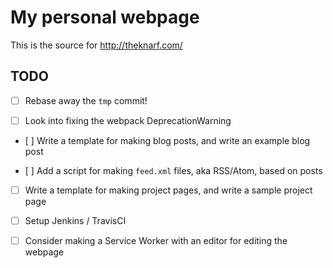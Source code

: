 # My personal webpage

This is the source for http://theknarf.com/

## TODO

- [ ] Rebase away the `tmp` commit!

- [ ] Look into fixing the webpack DeprecationWarning

- [ ] Write a template for making blog posts, and write an example blog post

- [ ] Add a script for making `feed.xml` files, aka RSS/Atom, based on posts

- [ ] Write a template for making project pages, and write a sample project page

- [ ] Setup Jenkins / TravisCI

- [ ] Consider making a Service Worker with an editor for editing the webpage
